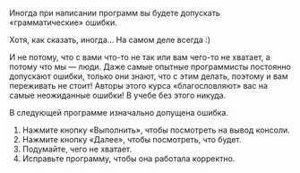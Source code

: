 Иногда при написании программ вы будете допускать «грамматические» ошибки. 

Хотя, как сказать, иногда… На самом деле всегда :)

И не потому, что с вами что-то не так или вам чего-то не хватает, а потому что мы — люди. Даже самые опытные программисты постоянно допускают ошибки, только они знают, что с этим делать, поэтому и вам переживать не стоит! Авторы этого курса «благословляют» вас на самые неожиданные ошибки! В учебе без этого никуда.

В следующей программе изначально допущена ошибка. 

1. Нажмите кнопку «Выполнить», чтобы посмотреть на вывод консоли. 
2. Нажмите кнопку «Далее», чтобы посмотреть, что будет.
3. Подумайте, чего не хватает.
4. Исправьте программу, чтобы она работала корректно.